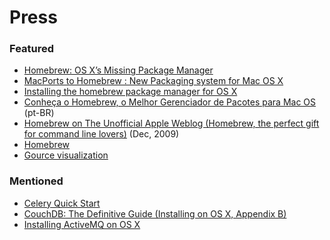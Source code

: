 # Press
### Featured
* [Homebrew: OS X’s Missing Package Manager](http://www.engineyard.com/blog/2010/homebrew-os-xs-missing-package-manager/)
* [MacPorts to Homebrew : New Packaging system for Mac OS X](http://blog.abhiomkar.in/2010/01/02/macports-to-homebrew-new-packaging-system-for-mac-os-x/)
* [Installing the homebrew package manager for OS X](http://userprimary.net/posts/2010/08/19/installing-homebrew-for-OSX/)
* [Conheça o Homebrew, o Melhor Gerenciador de Pacotes para Mac OS](http://pedromenezes.com/conheca-o-homebrew-o-melhor-gerenciador-de-pacotes-para-mac-os) (pt-BR)
* [Homebrew on The Unofficial Apple Weblog (Homebrew, the perfect gift for command line lovers)](http://www.tuaw.com/2009/12/25/homebrew-the-perfect-gift-for-command-line-lovers/) (Dec, 2009)
* [Homebrew](http://blog.secondplanetanimation.com/2011/04/16/homebrew/)
* [Gource visualization](https://www.youtube.com/watch?v=ZX0xCWANfW4)

### Mentioned
-   [Celery Quick
    Start](http://mathematism.com/2010/02/16/message-queues-django-and-celery-quick-start/)
-   [CouchDB: The Definitive Guide (Installing on OS X, Appendix
    B)](http://oreilly.com/catalog/9780596155902)
-   [Installing ActiveMQ on OS
    X](https://activemq.apache.org/getting-started.html#GettingStarted-UsingHomebrewinstalleronOSX)
